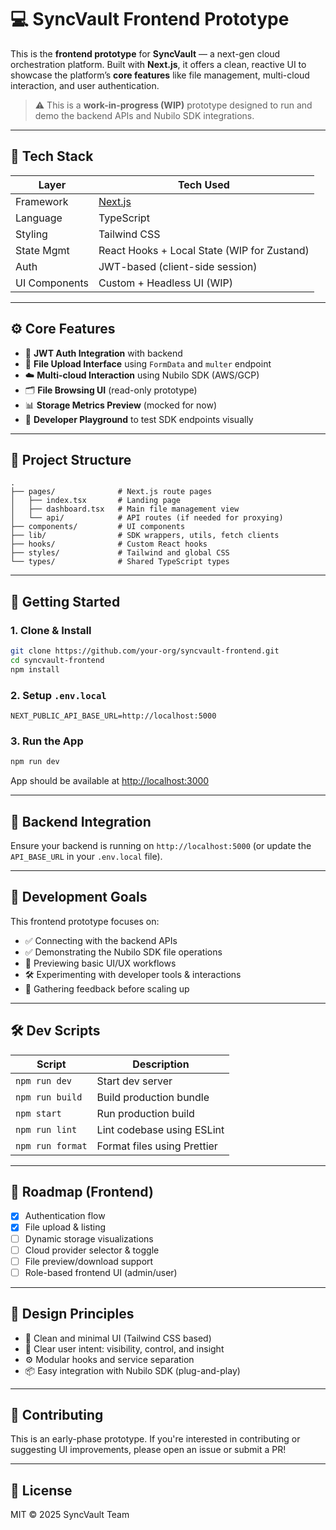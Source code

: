  
# 💻 SyncVault Frontend Prototype

This is the **frontend prototype** for **SyncVault** — a next-gen cloud orchestration platform. Built with **Next.js**, it offers a clean, reactive UI to showcase the platform’s **core features** like file management, multi-cloud interaction, and user authentication.

> ⚠️ This is a **work-in-progress (WIP)** prototype designed to run and demo the backend APIs and Nubilo SDK integrations.

---

## 🧱 Tech Stack

| Layer         | Tech Used                      |
|---------------|--------------------------------|
| Framework     | [Next.js](https://nextjs.org)  |
| Language      | TypeScript                     |
| Styling       | Tailwind CSS                   |
| State Mgmt    | React Hooks + Local State (WIP for Zustand) |
| Auth          | JWT-based (client-side session)|
| UI Components | Custom + Headless UI (WIP)     |

---

## ⚙️ Core Features

- 🔐 **JWT Auth Integration** with backend
- 📁 **File Upload Interface** using `FormData` and `multer` endpoint
- ☁️ **Multi-cloud Interaction** using Nubilo SDK (AWS/GCP)
- 🗂️ **File Browsing UI** (read-only prototype)
- 📊 **Storage Metrics Preview** (mocked for now)
- 🧪 **Developer Playground** to test SDK endpoints visually

---

## 🧩 Project Structure

```plaintext
.
├── pages/              # Next.js route pages
│   ├── index.tsx       # Landing page
│   ├── dashboard.tsx   # Main file management view
│   └── api/            # API routes (if needed for proxying)
├── components/         # UI components
├── lib/                # SDK wrappers, utils, fetch clients
├── hooks/              # Custom React hooks
├── styles/             # Tailwind and global CSS
└── types/              # Shared TypeScript types
```

---

## 🚀 Getting Started

### 1. Clone & Install

```bash
git clone https://github.com/your-org/syncvault-frontend.git
cd syncvault-frontend
npm install
```

### 2. Setup `.env.local`

```env
NEXT_PUBLIC_API_BASE_URL=http://localhost:5000
```

### 3. Run the App

```bash
npm run dev
```

App should be available at [http://localhost:3000](http://localhost:3000)

---

## 🔄 Backend Integration

Ensure your backend is running on `http://localhost:5000` (or update the `API_BASE_URL` in your `.env.local` file).

---

## 🎯 Development Goals

This frontend prototype focuses on:

* ✅ Connecting with the backend APIs
* ✅ Demonstrating the Nubilo SDK file operations
* 🧪 Previewing basic UI/UX workflows
* 🛠 Experimenting with developer tools & interactions
* 🚧 Gathering feedback before scaling up

---

## 🛠 Dev Scripts

| Script           | Description                 |
| ---------------- | --------------------------- |
| `npm run dev`    | Start dev server            |
| `npm run build`  | Build production bundle     |
| `npm start`      | Run production build        |
| `npm run lint`   | Lint codebase using ESLint  |
| `npm run format` | Format files using Prettier |

---

## 🧭 Roadmap (Frontend)

* [x] Authentication flow
* [x] File upload & listing
* [ ] Dynamic storage visualizations
* [ ] Cloud provider selector & toggle
* [ ] File preview/download support
* [ ] Role-based frontend UI (admin/user)

---

## 🧩 Design Principles

* 🧼 Clean and minimal UI (Tailwind CSS based)
* 🧠 Clear user intent: visibility, control, and insight
* ⚙️ Modular hooks and service separation
* 📦 Easy integration with Nubilo SDK (plug-and-play)

---

## 🤝 Contributing

This is an early-phase prototype. If you're interested in contributing or suggesting UI improvements, please open an issue or submit a PR!

---

## 📄 License

MIT © 2025 SyncVault Team

```